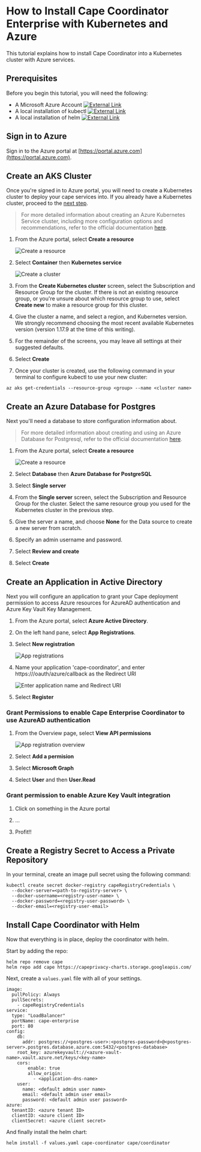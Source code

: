 # How to Install Cape Coordinator Enterprise with Kubernetes and Azure

This tutorial explains how to install Cape Coordinator into a Kubernetes cluster with Azure services.

## Prerequisites

Before you begin this tutorial, you will need the following:

- A Microsoft Azure Account [![External Link](/assets/images/extlink.svg)](https://azure.microsoft.com/en-us/resources/videos/sign-up-for-microsoft-azure/)
- A local installation of kubectl [![External Link](/assets/images/extlink.svg)](https://kubernetes.io/docs/tasks/tools/install-kubectl/)
- A local installation of helm [![External Link](/assets/images/extlink.svg)](https://helm.sh/docs/intro/install/)

## Sign in to Azure

Sign in to the Azure portal at [https://portal.azure.com](https://portal.azure.com).

## Create an AKS Cluster

Once you're signed in to Azure portal, you will need to create a Kubernetes cluster to deploy your cape services into. If you already have a Kubernetes cluster, proceed to the [next step](#create-an-azure-database-for-postgres).

> For more detailed information about creating an Azure Kubernetes Service cluster, including more configuration options and recommendations,  refer to the official documentation [here](https://docs.microsoft.com/en-us/azure/aks/).

1. From the Azure portal, select __Create a resource__

    ![Create a resource](/assets/images/azure/create_resource.png)

2. Select __Container__ then __Kubernetes service__

    ![Create a cluster](/assets/images/azure/create_cluster.png)

3. From the __Create Kubernetes cluster__ screen, select the Subscription and Resource Group for the cluster. If there is not an existing resource group, or you're unsure about which resource group to use, select __Create new__ to make a resource group for this cluster.

4. Give the cluster a name, and select a region, and Kubernetes version. We strongly recommend choosing the most recent available Kubernetes version (version 1.17.9 at the time of this writing).

5. For the remainder of the screens, you may leave all settings at their suggested defaults.

6. Select __Create__

7. Once your cluster is created, use the following command in your terminal to configure kubectl to use your new cluster:

```
az aks get-credentials --resource-group <group> --name <cluster name>
```

## Create an Azure Database for Postgres

Next you'll need a database to store configuration information about.

> For more detailed information about creating and using an Azure Database for Postgresql, refer to the official documentation [here](https://docs.microsoft.com/en-us/azure/postgresql/).

1. From the Azure portal, select __Create a resource__

    ![Create a resource](/assets/images/azure/create_resource.png)

2. Select __Database__ then __Azure Database for PostgreSQL__

3. Select __Single server__

4. From the __Single server__ screen, select the Subscription and Resource Group for the cluster. Select the same resource group you used for the Kubernetes cluster in the previous step.

4. Give the server a name, and choose __None__ for the Data source to create a new server from scratch.

5. Specify an admin username and password.

6. Select __Review and create__

7. Select __Create__

## Create an Application in Active Directory

Next you will configure an application to grant your Cape deployment permission to access Azure resources for AzureAD authentication and Azure Key Vault Key Management.

1. From the Azure portal, select __Azure Active Directory__.

2. On the left hand pane, select __App Registrations__.

3. Select __New registration__

    ![App registrations](/assets/images/azure/app_registrations.png)

4. Name your application 'cape-coordinator', and enter https://<your cape URL>/oauth/azure/callback as the Redirect URI

    ![Enter application name and Redirect URI](/assets/images/azure/register_an_application.png)

5. Select __Register__

### Grant Permissions to enable Cape Enterprise Coordinator to use AzureAD authentication

1. From the Overview page, select __View API permissions__

    ![App registration overview](/assets/images/azure/app_registration_overview.png)

2. Select __Add a permision__

3. Select __Microsoft Graph__

4. Select __User__ and then __User.Read__

### Grant permission to enable Azure Key Vault integration

1. Click on something in the Azure portal

2. ...

3. Profit!!

## Create a Registry Secret to Access a Private Repository

In your terminal, create an image pull secret using the following command:

```
kubectl create secret docker-registry capeRegistryCredentials \
  --docker-server=<path-to-registry-server> \
  --docker-username=<registry-user-name> \
  --docker-password=<registry-user-password> \
  --docker-email=<registry-user-email>
```

## Install Cape Coordinator with Helm

Now that everything is in place, deploy the coordinator with helm.

Start by adding the repo:
```
helm repo remove cape
helm repo add cape https://capeprivacy-charts.storage.googleapis.com/
```

Next, create a `values.yaml` file with all of your settings.

```
image:
  pullPolicy: Always
  pullSecrets:
    - capeRegistryCredentials
service:
  type: "LoadBalancer"
  portName: cape-enterprise
  port: 80
config:
    db:
      addr: postgres://<postgres-user>:<postgres-password>@<postgres-server>.postgres.database.azure.com:5432/<postgres-database>
    root_key: azurekeyvault://<azure-vault-name>.vault.azure.net/keys/<key-name>
    cors:
        enable: true
        allow_origin:
          - <application-dns-name>
    user:
      name: <default admin user name>
      email: <default admin user email>
      password: <default admin user password>
azure:
  tenantID: <azure tenant ID>
  clientID: <azure client ID>
  clientSecret: <azure client secret>
```

And finally install the helm chart:

```
helm install -f values.yaml cape-coordinator cape/coordinator
```
